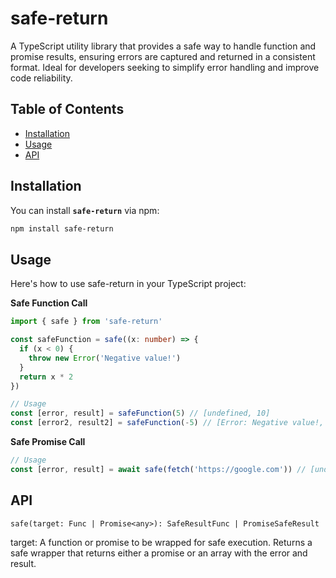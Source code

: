 # safe-return

A TypeScript utility library that provides a safe way to handle function and promise results, ensuring errors are captured and returned in a consistent format. Ideal for developers seeking to simplify error handling and improve code reliability.

## Table of Contents

- [Installation](#installation)
- [Usage](#usage)
- [API](#api)

## Installation

You can install **`safe-return`** via npm:

```bash
npm install safe-return
```

## Usage

Here's how to use safe-return in your TypeScript project:

**Safe Function Call**

```ts
import { safe } from 'safe-return'

const safeFunction = safe((x: number) => {
  if (x < 0) {
    throw new Error('Negative value!')
  }
  return x * 2
})

// Usage
const [error, result] = safeFunction(5) // [undefined, 10]
const [error2, result2] = safeFunction(-5) // [Error: Negative value!, undefined]
```

**Safe Promise Call**

```ts
// Usage
const [error, result] = await safe(fetch('https://google.com')) // [undefined, Response]
```

## API

`safe(target: Func | Promise<any>): SafeResultFunc | PromiseSafeResult`

target: A function or promise to be wrapped for safe execution.
Returns a safe wrapper that returns either a promise or an array with the error and result.
